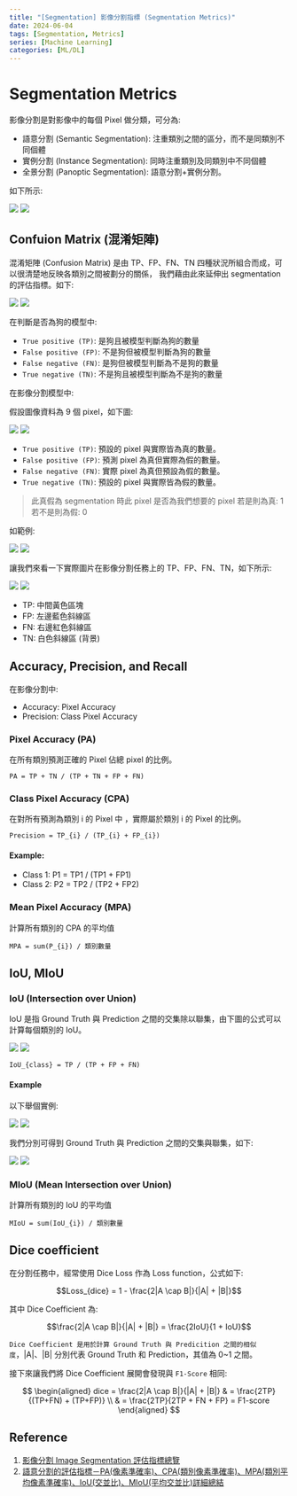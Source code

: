 ```yaml
---
title: "[Segmentation] 影像分割指標 (Segmentation Metrics)"
date: 2024-06-04
tags: [Segmentation, Metrics]
series: [Machine Learning]
categories: [ML/DL]
---
```


# Segmentation Metrics

影像分割是對影像中的每個 Pixel 做分類，可分為:

- 語意分割 (Semantic Segmentation): 注重類別之間的區分，而不是同類別不同個體
- 實例分割 (Instance Segmentation): 同時注重類別及同類別中不同個體
- 全景分割 (Panoptic Segmentation): 語意分割+實例分割。

如下所示:

![](images/segmentation.png)
![](/my-blog/images/ml/metrics/images/segmentation.png)

## Confuion Matrix (混淆矩陣)

混淆矩陣 (Confusion Matrix) 是由 TP、FP、FN、TN 四種狀況所組合而成，可以很清楚地反映各類別之間被劃分的關係，
我們藉由此來延伸出 segmentation 的評估指標。如下:

![](images/confusion_matrix.png)
![](/my-blog/images/ml/metrics/images/confusion_matrix.png)

在判斷是否為狗的模型中:

- `True positive (TP)`: 是狗且被模型判斷為狗的數量
- `False positive (FP)`: 不是狗但被模型判斷為狗的數量
- `False negative (FN)`: 是狗但被模型判斷為不是狗的數量
- `True negative (TN)`: 不是狗且被模型判斷為不是狗的數量

在影像分割模型中:

假設圖像資料為 9 個 pixel，如下圖:

![](images/confusion_matrix_seg.png)
![](/my-blog/images/ml/metrics/images/confusion_matrix_seg.png)

- `True positive (TP)`: 預設的 pixel 與實際皆為真的數量。
- `False positive (FP)`: 預測 pixel 為真但實際為假的數量。
- `False negative (FN)`: 實際 pixel 為真但預設為假的數量。
- `True negative (TN)`: 預設的 pixel 與實際皆為假的數量。

> 此真假為 segmentation 時此 pixel 是否為我們想要的 pixel
> 若是則為真: 1
> 若不是則為假: 0

如範例:

![](images/confusion_matrix_seg_2.png)
![](/my-blog/images/ml/metrics/images/confusion_matrix_seg_2.png)

讓我們來看一下實際圖片在影像分割任務上的 TP、FP、FN、TN，如下所示:

![](images/confusion_matrix_seg_3.png)
![](/my-blog/images/ml/metrics/images/confusion_matrix_seg_3.png)

- TP: 中間黃色區塊
- FP: 左邊藍色斜線區
- FN: 右邊紅色斜線區
- TN: 白色斜線區 (背景)

## Accuracy, Precision, and Recall

在影像分割中:

- Accuracy: Pixel Accuracy
- Precision: Class Pixel Accuracy

### Pixel Accuracy (PA)

在所有類別預測正確的 Pixel 佔總 pixel 的比例。

```
PA = TP + TN / (TP + TN + FP + FN)
```

### Class Pixel Accuracy (CPA)

在對所有預測為類別 i 的 Pixel 中 ，實際屬於類別 i 的 Pixel 的比例。

```
Precision = TP_{i} / (TP_{i} + FP_{i})
```

#### Example:

- Class 1: P1 = TP1 / (TP1 + FP1)
- Class 2: P2 = TP2 / (TP2 + FP2)

### Mean Pixel Accuracy (MPA)

計算所有類別的 CPA 的平均值

```
MPA = sum(P_{i}) / 類別數量
```

## IoU, MIoU

### IoU (Intersection over Union)

IoU 是指 Ground Truth 與 Prediction 之間的交集除以聯集，由下圖的公式可以計算每個類別的 IoU。

![](images/iou_2.png)
![](/my-blog/images/ml/metrics/images/iou_2.png)

```
IoU_{class} = TP / (TP + FP + FN)
```

#### Example

以下舉個實例:

![](images/iou_seg_1.png)
![](/my-blog/images/ml/metrics/images/iou_seg_1.png)

我們分別可得到 Ground Truth 與 Prediction 之間的交集與聯集，如下:

![](images/iou_seg_2.png)
![](/my-blog/images/ml/metrics/images/iou_seg_2.png)

### MIoU (Mean Intersection over Union)

計算所有類別的 IoU 的平均值

```
MIoU = sum(IoU_{i}) / 類別數量
```

## Dice coefficient

在分割任務中，經常使用 Dice Loss 作為 Loss function，公式如下:

$$Loss_{dice} = 1 - \frac{2|A \cap B|}{|A| + |B|}$$

其中 Dice Coefficient 為:

$$\frac{2|A \cap B|}{|A| + |B|} = \frac{2IoU}{1 + IoU}$$

`Dice Coefficient 是用於計算 Ground Truth 與 Predicition 之間的相似度`，|A|、|B| 分別代表 Ground Truth 和 Prediction，其值為 0~1 之間。

接下來讓我們將 Dice Coefficient 展開會發現與 `F1-Score` 相同:

$$
\begin{aligned}
dice = \frac{2|A \cap B|}{|A| + |B|}
& = \frac{2TP}{(TP+FN) + (TP+FP)} \\
& = \frac{2TP}{2TP + FN + FP} = F1-score
\end{aligned}
$$

## Reference

1. [影像分割 Image Segmentation 評估指標總覽](https://medium.com/ching-i/%E5%BD%B1%E5%83%8F%E5%88%86%E5%89%B2-image-segmentation-%E8%A9%95%E4%BC%B0%E6%8C%87%E6%A8%99%E7%B8%BD%E8%A6%BD-cb738fd8284e)
2. [語意分割的評估指標－PA(像素準確率)、CPA(類別像素準確率)、MPA(類別平均像素準確率)、IoU(交並比)、MIoU(平均交並比)詳細總結](https://blog.csdn.net/weixin_38353277/article/details/121029978)
